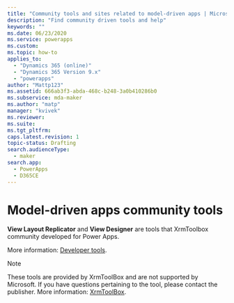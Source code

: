 ```yaml
---
title: "Community tools and sites related to model-driven apps | MicrosoftDocs"
description: "Find community driven tools and help"
keywords: ""
ms.date: 06/23/2020
ms.service: powerapps
ms.custom:
ms.topic: how-to
applies_to:
  - "Dynamics 365 (online)"
  - "Dynamics 365 Version 9.x"
  - "powerapps"
author: "Mattp123"
ms.assetid: 666ab3f3-abda-468c-b248-3a0b410286b0
ms.subservice: mda-maker
ms.author: "matp"
manager: "kvivek"
ms.reviewer:
ms.suite:
ms.tgt_pltfrm:
caps.latest.revision: 1
topic-status: Drafting
search.audienceType:
  - maker
search.app:
  - PowerApps
  - D365CE
---
```


# Model-driven apps community tools

**View Layout Replicator** and **View Designer** are tools that XrmToolbox community developed for Power Apps.

More information: [Developer tools](../../developer/data-platform/developer-tools.md).

> [!NOTE]
> These tools are provided by XrmToolBox and are not supported by Microsoft. If you have questions pertaining to the tool, please contact the publisher. More information: [XrmToolBox](https://www.xrmtoolbox.com/).
